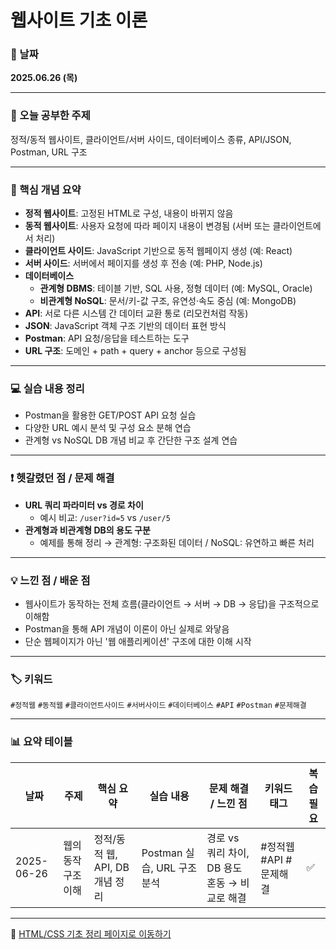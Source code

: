 # 웹사이트 기초 이론

### 📅 날짜  
**2025.06.26 (목)**

---

### 📘 오늘 공부한 주제  
정적/동적 웹사이트, 클라이언트/서버 사이드, 데이터베이스 종류, API/JSON, Postman, URL 구조

---

### 📝 핵심 개념 요약

- **정적 웹사이트**: 고정된 HTML로 구성, 내용이 바뀌지 않음  
- **동적 웹사이트**: 사용자 요청에 따라 페이지 내용이 변경됨 (서버 또는 클라이언트에서 처리)  
- **클라이언트 사이드**: JavaScript 기반으로 동적 웹페이지 생성 (예: React)  
- **서버 사이드**: 서버에서 페이지를 생성 후 전송 (예: PHP, Node.js)  
- **데이터베이스**
  - **관계형 DBMS**: 테이블 기반, SQL 사용, 정형 데이터 (예: MySQL, Oracle)
  - **비관계형 NoSQL**: 문서/키-값 구조, 유연성·속도 중심 (예: MongoDB)
- **API**: 서로 다른 시스템 간 데이터 교환 통로 (리모컨처럼 작동)
- **JSON**: JavaScript 객체 구조 기반의 데이터 표현 방식
- **Postman**: API 요청/응답을 테스트하는 도구
- **URL 구조**: 도메인 + path + query + anchor 등으로 구성됨

---

### 💻 실습 내용 정리

- Postman을 활용한 GET/POST API 요청 실습
- 다양한 URL 예시 분석 및 구성 요소 분해 연습
- 관계형 vs NoSQL DB 개념 비교 후 간단한 구조 설계 연습

---

### ❗ 헷갈렸던 점 / 문제 해결

- **URL 쿼리 파라미터 vs 경로 차이**  
  - 예시 비교: `/user?id=5` vs `/user/5`
- **관계형과 비관계형 DB의 용도 구분**  
  - 예제를 통해 정리 → 관계형: 구조화된 데이터 / NoSQL: 유연하고 빠른 처리

---

### 💡 느낀 점 / 배운 점

- 웹사이트가 동작하는 전체 흐름(클라이언트 → 서버 → DB → 응답)을 구조적으로 이해함  
- Postman을 통해 API 개념이 이론이 아닌 실제로 와닿음  
- 단순 웹페이지가 아닌 '웹 애플리케이션' 구조에 대한 이해 시작

---

### 🏷️ 키워드  
`#정적웹` `#동적웹` `#클라이언트사이드` `#서버사이드` `#데이터베이스` `#API` `#Postman` `#문제해결`

---

### 📊 요약 테이블

| 날짜        | 주제                   | 핵심 요약                            | 실습 내용                           | 문제 해결 / 느낀 점                                 | 키워드 태그                          | 복습 필요 |
|-------------|------------------------|--------------------------------------|-------------------------------------|-----------------------------------------------------|--------------------------------------|------------|
| 2025-06-26  | 웹의 동작 구조 이해     | 정적/동적 웹, API, DB 개념 정리     | Postman 실습, URL 구조 분석        | 경로 vs 쿼리 차이, DB 용도 혼동 → 비교로 해결       | #정적웹 #API #문제해결             | ✅         |

---

🔗 [HTML/CSS 기초 정리 페이지로 이동하기](https://www.notion.so/HTML-CSS-221efd2547ae807ca9a3ec4a78152ac4?pvs=21)
